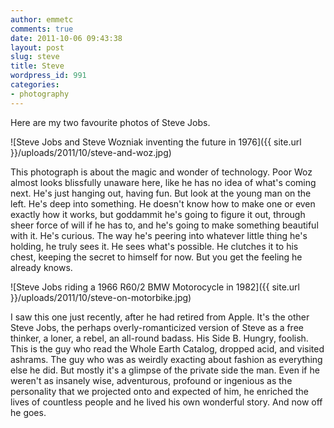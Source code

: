 ```yaml
---
author: emmetc
comments: true
date: 2011-10-06 09:43:38
layout: post
slug: steve
title: Steve
wordpress_id: 991
categories:
- photography
---
```


Here are my two favourite photos of Steve Jobs.

![Steve Jobs and Steve Wozniak inventing the future in 1976]({{ site.url }}/uploads/2011/10/steve-and-woz.jpg)

This photograph is about the magic and wonder of technology. Poor Woz almost looks blissfully unaware here, like he has no idea of what's coming next. He's just hanging out, having fun. But look at the young man on the left. He's deep into something. He doesn't know how to make one or even exactly how it works, but goddammit he's going to figure it out, through sheer force of will if he has to, and he's going to make something beautiful with it. He's curious. The way he's peering into whatever little thing he's holding, he truly sees it. He sees what's possible. He clutches it to his chest, keeping the secret to himself for now. But you get the feeling he already knows.

![Steve Jobs riding a 1966 R60/2 BMW Motorocycle in 1982]({{ site.url }}/uploads/2011/10/steve-on-motorbike.jpg)

I saw this one just recently, after he had retired from Apple. It's the other Steve Jobs, the perhaps overly-romanticized version of Steve as a free thinker, a loner, a rebel, an all-round badass. His Side B. Hungry, foolish. This is the guy who read the Whole Earth Catalog, dropped acid, and visited ashrams. The guy who was as weirdly exacting about fashion as everything else he did. But mostly it's a glimpse of the private side the man. Even if he weren't as insanely wise, adventurous, profound or ingenious as the personality that we projected onto and expected of him, he enriched the lives of countless people and he lived his own wonderful story. And now off he goes.
